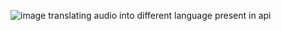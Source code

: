 ![image](https://github.com/Ajay-308/react-translator/assets/112794893/2367e751-f9d3-4569-a223-ab2265872408)
translating audio into different language present in api
